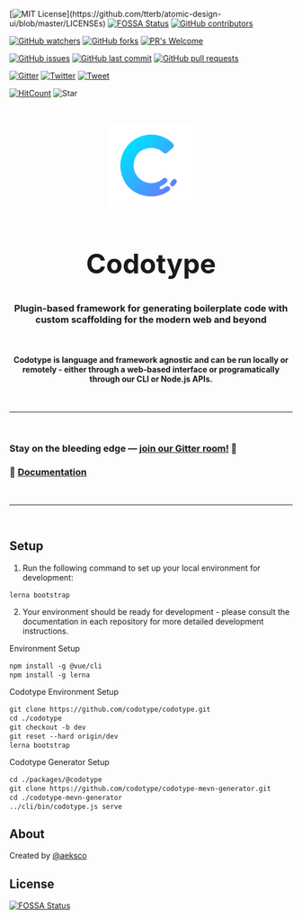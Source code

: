 [![MIT License](https://img.shields.io/apm/l/atomic-design-ui.svg?)](https://github.com/tterb/atomic-design-ui/blob/master/LICENSEs)
[![FOSSA Status](https://app.fossa.io/api/projects/git%2Bgithub.com%2Fcodotype%2Fcodotype.svg?type=shield)](https://app.fossa.io/projects/git%2Bgithub.com%2Fcodotype%2Fcodotype?ref=badge_shield)
[![GitHub contributors](https://img.shields.io/github/contributors/codotype/codotype.svg)](https://github.com/codotype/codotype/graphs/contributors)

[![GitHub watchers](https://img.shields.io/github/watchers/codotype/codotype.svg?style=social&label=Watch&style=plastic)]()
[![GitHub forks](https://img.shields.io/github/forks/codotype/codotype.svg?style=social&label=Fork&style=plastic)]()
[![PR's Welcome](https://img.shields.io/badge/PRs-welcome-brightgreen.svg?style=flat)](http://makeapullrequest.com)

[![GitHub issues](https://img.shields.io/github/issues/codotype/codotype.svg)](https://github.com/codotype/codotype/issues)
[![GitHub last commit](https://img.shields.io/github/last-commit/codotype/codotype.svg)](https://github.com/codotype/codotype/commits/master)
[![GitHub pull requests](https://img.shields.io/github/issues-pr/codotype/codotype.svg?style=flat)]()

[![Gitter](https://img.shields.io/gitter/room/codotype/codotype)](https://gitter.im/codotype/Lobby)
[![Twitter](https://img.shields.io/twitter/follow/codotype.svg?style=social)](https://twitter.com/codotype)
[![Tweet](https://img.shields.io/twitter/url/https/github.com/codotype/codotype.svg?style=social)](https://twitter.com/intent/tweet?text=https://github.com/codotype/codotype)

[![HitCount](http://hits.dwyl.com/codotype/codotype.svg)](http://hits.dwyl.com/codotype/codotype)
![Star](https://img.shields.io/github/stars/codotype/codotype.svg?style=social&label=Star)

<br />

<p align="center">
  <img width="150" height="150" src="https://raw.githubusercontent.com/codotype/codotype-branding/master/codotype-github.jpg" alt="Codotype Logo">
  <h2 align="center" style="font-size: 3rem;">Codotype</h2>
  <h3 align="center">Plugin-based framework for generating boilerplate code with custom scaffolding for the modern web and beyond</h3>
  
  <br />

  <h4 align="center">Codotype is language and framework agnostic and can be run locally or remotely - either through a web-based interface or programatically through our CLI or Node.js APIs.</h4>

  <!-- <br /> -->
  <!-- <h4 align="center">Jump-start your next full-stack web project today :tada:</h4> -->

</p>

<br />

---

<br />

### Stay on the bleeding edge — [join our Gitter room!](https://gitter.im/codotype/Lobby) :tada:

### :book: [Documentation](https://codotype.org)

<br />

---

<br />

## Setup

1. Run the following command to set up your local environment for development:

```
lerna bootstrap
```

2. Your environment should be ready for development - please consult the documentation in each repository for more detailed development instructions.

Environment Setup

```
npm install -g @vue/cli
npm install -g lerna
```

Codotype Environment Setup

```
git clone https://github.com/codotype/codotype.git
cd ./codotype
git checkout -b dev
git reset --hard origin/dev
lerna bootstrap
```

Codotype Generator Setup

```
cd ./packages/@codotype
git clone https://github.com/codotype/codotype-mevn-generator.git
cd ./codotype-mevn-generator
../cli/bin/codotype.js serve
```

## About

Created by [@aeksco](https://twitter.com/aeksco)

## License

[![FOSSA Status](https://app.fossa.io/api/projects/git%2Bgithub.com%2Fcodotype%2Fcodotype.svg?type=large)](https://app.fossa.io/projects/git%2Bgithub.com%2Fcodotype%2Fcodotype?ref=badge_large)
